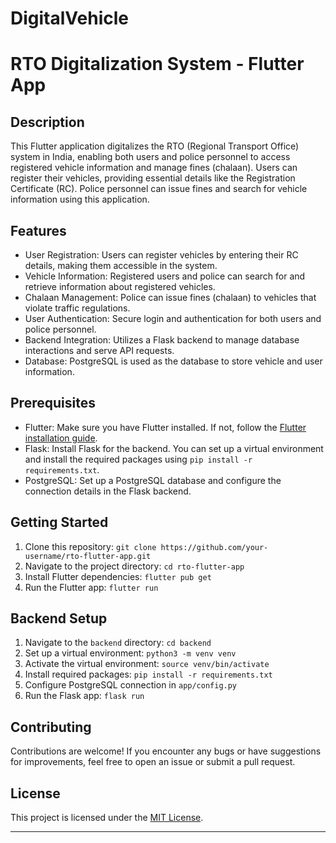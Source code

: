 # DigitalVehicle
# RTO Digitalization System - Flutter App

## Description
This Flutter application digitalizes the RTO (Regional Transport Office) system in India, enabling both users and police personnel to access registered vehicle information and manage fines (chalaan). Users can register their vehicles, providing essential details like the Registration Certificate (RC). Police personnel can issue fines and search for vehicle information using this application.

## Features
- User Registration: Users can register vehicles by entering their RC details, making them accessible in the system.
- Vehicle Information: Registered users and police can search for and retrieve information about registered vehicles.
- Chalaan Management: Police can issue fines (chalaan) to vehicles that violate traffic regulations.
- User Authentication: Secure login and authentication for both users and police personnel.
- Backend Integration: Utilizes a Flask backend to manage database interactions and serve API requests.
- Database: PostgreSQL is used as the database to store vehicle and user information.

## Prerequisites
- Flutter: Make sure you have Flutter installed. If not, follow the [Flutter installation guide](https://flutter.dev/docs/get-started/install).
- Flask: Install Flask for the backend. You can set up a virtual environment and install the required packages using `pip install -r requirements.txt`.
- PostgreSQL: Set up a PostgreSQL database and configure the connection details in the Flask backend.

## Getting Started
1. Clone this repository: `git clone https://github.com/your-username/rto-flutter-app.git`
2. Navigate to the project directory: `cd rto-flutter-app`
3. Install Flutter dependencies: `flutter pub get`
4. Run the Flutter app: `flutter run`

## Backend Setup
1. Navigate to the `backend` directory: `cd backend`
2. Set up a virtual environment: `python3 -m venv venv`
3. Activate the virtual environment: `source venv/bin/activate`
4. Install required packages: `pip install -r requirements.txt`
5. Configure PostgreSQL connection in `app/config.py`
6. Run the Flask app: `flask run`

## Contributing
Contributions are welcome! If you encounter any bugs or have suggestions for improvements, feel free to open an issue or submit a pull request.

## License
This project is licensed under the [MIT License](LICENSE).

---

